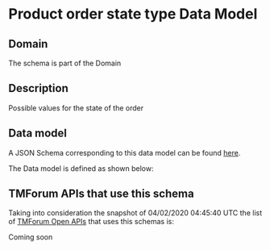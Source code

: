 # Product order state type Data Model

## Domain

The  schema is part of the  Domain

## Description

Possible values for the state of the order

## Data model

A JSON Schema corresponding to this data model can be found
[here](https://github.com/tmforum-rand/schemas/blob/candidates/Customer/ProductOrderStateType.schema.json).

The Data model is defined as shown below:




## TMForum APIs that use this schema

Taking into consideration the snapshot of 04/02/2020 04:45:40 UTC the list of [TMForum Open APIs](https://www.tmforum.org/open-apis/) that uses this schemas is:

Coming soon